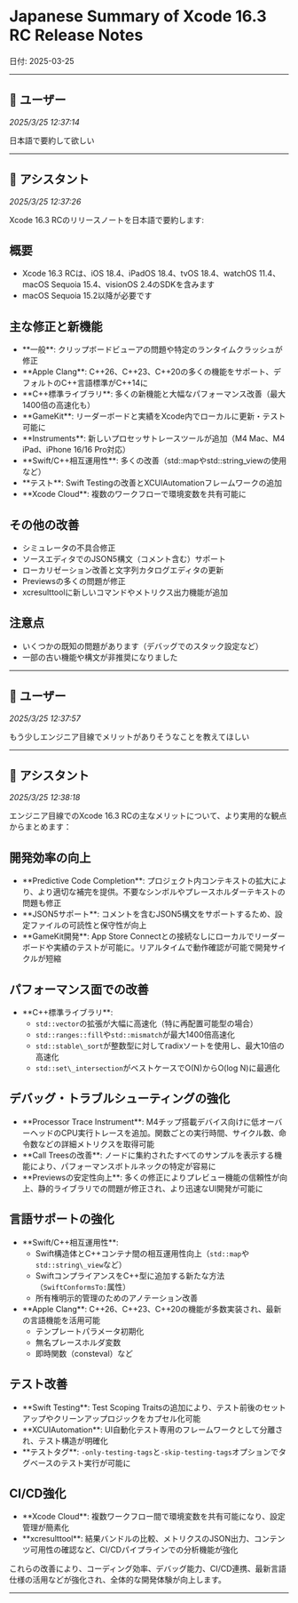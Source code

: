 # Japanese Summary of Xcode 16.3 RC Release Notes

日付: 2025-03-25

---

## 👤 ユーザー
*2025/3/25 12:37:14*

日本語で要約して欲しい

---

## 🤖 アシスタント
*2025/3/25 12:37:26*

Xcode 16.3 RCのリリースノートを日本語で要約します:

## 概要
- Xcode 16.3 RCは、iOS 18.4、iPadOS 18.4、tvOS 18.4、watchOS 11.4、macOS Sequoia 15.4、visionOS 2.4のSDKを含みます
- macOS Sequoia 15.2以降が必要です

## 主な修正と新機能
- \*\*一般\*\*: クリップボードビューアの問題や特定のランタイムクラッシュが修正
- \*\*Apple Clang\*\*: C++26、C++23、C++20の多くの機能をサポート、デフォルトのC++言語標準がC++14に
- \*\*C++標準ライブラリ\*\*: 多くの新機能と大幅なパフォーマンス改善（最大1400倍の高速化も）
- \*\*GameKit\*\*: リーダーボードと実績をXcode内でローカルに更新・テスト可能に
- \*\*Instruments\*\*: 新しいプロセッサトレースツールが追加（M4 Mac、M4 iPad、iPhone 16/16 Pro対応）
- \*\*Swift/C++相互運用性\*\*: 多くの改善（std::mapやstd::string\_viewの使用など）
- \*\*テスト\*\*: Swift Testingの改善とXCUIAutomationフレームワークの追加
- \*\*Xcode Cloud\*\*: 複数のワークフローで環境変数を共有可能に

## その他の改善
- シミュレータの不具合修正
- ソースエディタでのJSON5構文（コメント含む）サポート
- ローカリゼーション改善と文字列カタログエディタの更新
- Previewsの多くの問題が修正
- xcresulttoolに新しいコマンドやメトリクス出力機能が追加

## 注意点
- いくつかの既知の問題があります（デバッグでのスタック設定など）
- 一部の古い機能や構文が非推奨になりました

---

## 👤 ユーザー
*2025/3/25 12:37:57*

もう少しエンジニア目線でメリットがありそうなことを教えてほしい

---

## 🤖 アシスタント
*2025/3/25 12:38:18*

エンジニア目線でのXcode 16.3 RCの主なメリットについて、より実用的な観点からまとめます：

## 開発効率の向上
- \*\*Predictive Code Completion\*\*: プロジェクト内コンテキストの拡大により、より適切な補完を提供。不要なシンボルやプレースホルダーテキストの問題も修正
- \*\*JSON5サポート\*\*: コメントを含むJSON5構文をサポートするため、設定ファイルの可読性と保守性が向上
- \*\*GameKit開発\*\*: App Store Connectとの接続なしにローカルでリーダーボードや実績のテストが可能に。リアルタイムで動作確認が可能で開発サイクルが短縮

## パフォーマンス面での改善
- \*\*C++標準ライブラリ\*\*: 
  - `std::vector`の拡張が大幅に高速化（特に再配置可能型の場合）
  - `std::ranges::fill`や`std::mismatch`が最大1400倍高速化
  - `std::stable\_sort`が整数型に対してradixソートを使用し、最大10倍の高速化
  - `std::set\_intersection`がベストケースでO(N)からO(log N)に最適化

## デバッグ・トラブルシューティングの強化
- \*\*Processor Trace Instrument\*\*: M4チップ搭載デバイス向けに低オーバーヘッドのCPU実行トレースを追加。関数ごとの実行時間、サイクル数、命令数などの詳細メトリクスを取得可能
- \*\*Call Treesの改善\*\*: ノードに集約されたすべてのサンプルを表示する機能により、パフォーマンスボトルネックの特定が容易に
- \*\*Previewsの安定性向上\*\*: 多くの修正によりプレビュー機能の信頼性が向上、静的ライブラリでの問題が修正され、より迅速なUI開発が可能に

## 言語サポートの強化
- \*\*Swift/C++相互運用性\*\*:
  - Swift構造体とC++コンテナ間の相互運用性向上（`std::map`や`std::string\_view`など）
  - SwiftコンプライアンスをC++型に追加する新たな方法（`SwiftConformsTo:`属性）
  - 所有権明示的管理のためのアノテーション改善
- \*\*Apple Clang\*\*: C++26、C++23、C++20の機能が多数実装され、最新の言語機能を活用可能
  - テンプレートパラメータ初期化
  - 無名プレースホルダ変数
  - 即時関数（consteval）など

## テスト改善
- \*\*Swift Testing\*\*: Test Scoping Traitsの追加により、テスト前後のセットアップやクリーンアップロジックをカプセル化可能
- \*\*XCUIAutomation\*\*: UI自動化テスト専用のフレームワークとして分離され、テスト構造が明確化
- \*\*テストタグ\*\*: `-only-testing-tags`と`-skip-testing-tags`オプションでタグベースのテスト実行が可能に

## CI/CD強化
- \*\*Xcode Cloud\*\*: 複数ワークフロー間で環境変数を共有可能になり、設定管理が簡素化
- \*\*xcresulttool\*\*: 結果バンドルの比較、メトリクスのJSON出力、コンテンツ可用性の確認など、CI/CDパイプラインでの分析機能が強化

これらの改善により、コーディング効率、デバッグ能力、CI/CD連携、最新言語仕様の活用などが強化され、全体的な開発体験が向上します。

---
